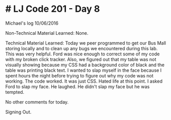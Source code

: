 <h1># LJ Code 201 - Day 8</h1>

Michael's log 10/06/2016

Non-Technical Material Learned: None.

Technical Material Learned: Today we peer programmed to get our Bus Mall storing locally and to clean up any bugs we encountered during this lab. This was very helpful. Ford was nice enough to correct some of my code with my broken click tracker. Also, we figured out that my table was not visually showing because my CSS had a background color of black and the table was printing black text. I wanted to slap myself in the face because I spent hours the night before trying to figure out why my code was not working. The code worked. It was just CSS. Hated life at this point. I asked Ford to slap my face. He laughed. He didn't slap my face but he was tempted.

No other comments for today.

Signing Out.
